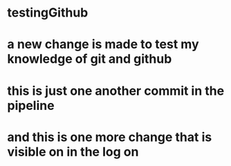 # testingGithub
# a new change is made to test my knowledge of git and github  
# this is just one another commit in the pipeline 
# and this is one more change that is visible on in the log on